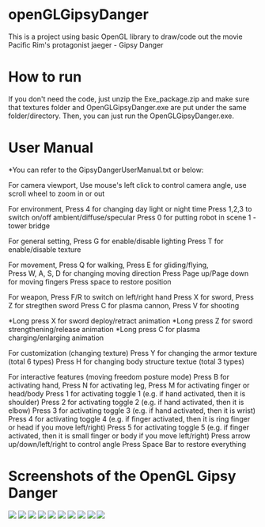 # openGLGipsyDanger
This is a project using basic OpenGL library to draw/code out the movie Pacific Rim's protagonist jaeger - Gipsy Danger

# How to run
If you don't need the code, just unzip the Exe_package.zip and make sure that textures folder and OpenGLGipsyDanger.exe 
are put under the same folder/directory. Then, you can just run the OpenGLGipsyDanger.exe.

# User Manual
*You can refer to the GipsyDangerUserManual.txt or below:

For camera viewport,
Use mouse's left click to control camera angle, use scroll wheel to zoom in or out

For environment,
Press 4 for changing day light or night time
Press 1,2,3 to switch on/off ambient/diffuse/specular
Press 0 for putting robot in scene 1 - tower bridge

For general setting,
Press G for enable/disable lighting
Press T for enable/disable texture

For movement,
Press Q for walking, Press E for gliding/flying,  
Press W, A, S, D for changing moving direction
Press Page up/Page down for moving fingers
Press space to restore position

For weapon,
Press F/R to switch on left/right hand
Press X for sword, Press Z for stregthen sword
Press C for plasma cannon, Press V for shooting 

*Long press X for sword deploy/retract animation
*Long press Z for sword strengthening/release animation
*Long press C for plasma charging/enlarging animation

For customization (changing texture)
Press Y for changing the armor texture (total 6 types)
Press H for changing body structure textue (total 3 types)

For interactive features (moving freedom posture mode)
Press B for activating hand, Press N for activating leg, Press M for activating finger or head/body
Press 1 for activating toggle 1 (e.g. if hand activated, then it is shoulder)
Press 2 for activating toggle 2 (e.g. if hand activated, then it is elbow)
Press 3 for activating toggle 3 (e.g. if hand activated, then it is wrist)
Press 4 for activating toggle 4 (e.g. if finger activated, then it is ring finger or head if you move left/right)
Press 5 for activating toggle 5 (e.g. if finger activated, then it is small finger or body if you move left/right)
Press arrow up/down/left/right to control angle
Press Space Bar to restore everything

# Screenshots of the OpenGL Gipsy Danger
![](https://github.com/wushuartgaro/openGLGipsyDanger/blob/master/01_OpenGLGipsyDangerFront.png)
![](https://github.com/wushuartgaro/openGLGipsyDanger/blob/master/02_OpenGLGipsyDangerBack.png)
![](https://github.com/wushuartgaro/openGLGipsyDanger/blob/master/03_OpenGLGipsyDangerSide.png)
![](https://github.com/wushuartgaro/openGLGipsyDanger/blob/master/04_OpenGLGipsyDangerSword1.png)
![](https://github.com/wushuartgaro/openGLGipsyDanger/blob/master/05_OpenGLGipsyDangerSword2.png)
![](https://github.com/wushuartgaro/openGLGipsyDanger/blob/master/06_OpenGLGipsyDangerCannon1.png)
![](https://github.com/wushuartgaro/openGLGipsyDanger/blob/master/07_OpenGLGipsyDangerCannon2.png)
![](https://github.com/wushuartgaro/openGLGipsyDanger/blob/master/08_OpenGLGipsyDangerCannon3.png)
![](https://github.com/wushuartgaro/openGLGipsyDanger/blob/master/09_OpenGLGipsyDangerLondonTowerBridge1.png)
![](https://github.com/wushuartgaro/openGLGipsyDanger/blob/master/10_OpenGLGipsyDangerLondonTowerBridge2.png)





